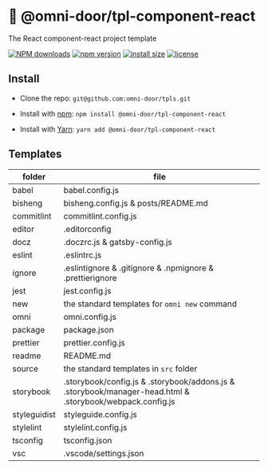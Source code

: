 # 🐸 @omni-door/tpl-component-react
The React component-react project template

[![NPM downloads](http://img.shields.io/npm/dm/%40omni-door%2Ftpl-component-react.svg?style=flat-square)](https://www.npmjs.com/package/@omni-door/tpl-component-react)
[![npm version](https://badge.fury.io/js/%40omni-door%2Ftpl-component-react.svg)](https://badge.fury.io/js/%40omni-door%2Ftpl-component-react)
[![install size](https://packagephobia.now.sh/badge?p=%40omni-door%2Ftpl-component-react)](https://packagephobia.now.sh/result?p=%40omni-door%2Ftpl-component-react)
[![license](http://img.shields.io/npm/l/%40omni-door%2Ftpl-component-react.svg)](https://github.com/omni-door/tpls/blob/master/packages/tpl-component-react/LICENSE)

## Install
* Clone the repo: `git@github.com:omni-door/tpls.git`

* Install with [npm](https://www.npmjs.com/package/@omni-door/tpl-component-react): `npm install @omni-door/tpl-component-react`

* Install with [Yarn](https://yarnpkg.com/en/package/@omni-door/tpl-component-react): `yarn add @omni-door/tpl-component-react`

## Templates
| folder | file |
| --- | --- |
| babel | babel.config.js |
| bisheng | bisheng.config.js & posts/README.md |
| commitlint | commitlint.config.js |
| editor | .editorconfig |
| docz | .doczrc.js & gatsby-config.js |
| eslint | .eslintrc.js |
| ignore | .eslintignore & .gitignore & .npmignore & .prettierignore |
| jest | jest.config.js |
| new | the standard templates for `omni new` command |
| omni | omni.config.js |
| package | package.json |
| prettier | prettier.config.js |
| readme | README.md |
| source | the standard templates in `src` folder |
| storybook | .storybook/config.js & .storybook/addons.js & .storybook/manager-head.html & .storybook/webpack.config.js |
| styleguidist | styleguide.config.js |
| stylelint | stylelint.config.js |
| tsconfig | tsconfig.json |
| vsc | .vscode/settings.json |